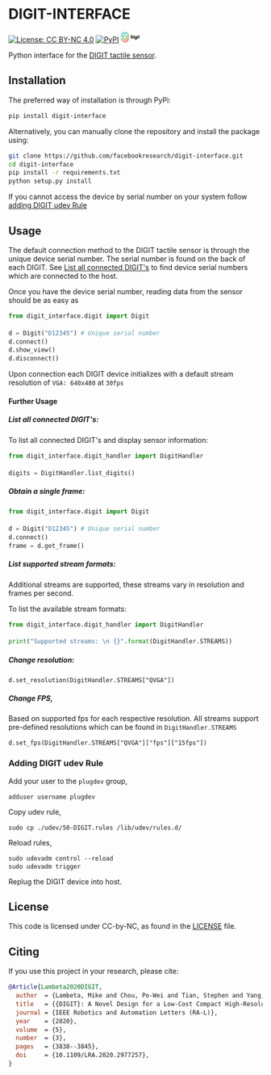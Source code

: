 # DIGIT-INTERFACE

[![License: CC BY-NC 4.0](https://img.shields.io/badge/License-CC%20BY--NC%204.0-lightgrey.svg)](LICENSE)
[![PyPI](https://img.shields.io/pypi/v/digit-interface)](https://pypi.org/project/digit-interface/)
<a href="https://digit.ml/">
<img height="20" src="/docs/digit-logo.svg" alt="DIGIT-logo" />
</a>

Python interface for the [DIGIT tactile sensor](https://digit.ml).

## Installation

The preferred way of installation is through PyPi:

```bash
pip install digit-interface
```

Alternatively, you can manually clone the repository and install the package using:

```bash
git clone https://github.com/facebookresearch/digit-interface.git 
cd digit-interface
pip install -r requirements.txt
python setup.py install
```

If you cannot access the device by serial number on your system follow [adding DIGIT udev Rule](#adding-digit-udev-rule)

## Usage
The default connection method to the DIGIT tactile sensor is through the unique device serial number. The serial number
is found on the back of each DIGIT.
See [List all connected DIGIT's](#list-all-connected-digits) to find device serial numbers which are connected to the 
host.

Once you have the device serial number, reading data from the sensor should be as easy as
```python
from digit_interface.digit import Digit
 
d = Digit("D12345") # Unique serial number
d.connect()
d.show_view()
d.disconnect()
```

Upon connection each DIGIT device initializes with a default stream resolution of ```VGA: 640x480``` at ```30fps```

#### Further Usage
##### List all connected DIGIT's:
To list all connected DIGIT's and display sensor information:
```python
from digit_interface.digit_handler import DigitHandler

digits = DigitHandler.list_digits()
```

##### Obtain a single frame:
```python
from digit_interface.digit import Digit

d = Digit("D12345") # Unique serial number
d.connect()
frame = d.get_frame()
```

##### List supported stream formats:
Additional streams are supported, these streams vary in resolution and frames per second. 

To list the available stream formats:
```python
from digit_interface.digit_handler import DigitHandler

print("Supported streams: \n {}".format(DigitHandler.STREAMS))
```

##### Change resolution:
```
d.set_resolution(DigitHandler.STREAMS["QVGA"])
```

##### Change FPS, 
Based on supported fps for each respective resolution. All streams support pre-defined resolutions which can 
be found in ```DigitHandler.STREAMS```
```
d.set_fps(DigitHandler.STREAMS["QVGA"]["fps"]["15fps"])
```

### Adding DIGIT udev Rule
Add your user to the ```plugdev``` group,

```
adduser username plugdev
```

Copy udev rule,

```
sudo cp ./udev/50-DIGIT.rules /lib/udev/rules.d/
```

Reload rules,

```
sudo udevadm control --reload
sudo udevadm trigger
```
 
Replug the DIGIT device into host.

## License
This code is licensed under CC-by-NC, as found in the [LICENSE](LICENSE) file.

## Citing
If you use this project in your research, please cite:

```BibTeX
@Article{Lambeta2020DIGIT,
  author  = {Lambeta, Mike and Chou, Po-Wei and Tian, Stephen and Yang, Brian and Maloon, Benjamin and Victoria Rose Most and Stroud, Dave and Santos, Raymond and Byagowi, Ahmad and Kammerer, Gregg and Jayaraman, Dinesh and Calandra, Roberto},
  title   = {{DIGIT}: A Novel Design for a Low-Cost Compact High-Resolution Tactile Sensor with Application to In-Hand Manipulation},
  journal = {IEEE Robotics and Automation Letters (RA-L)},
  year    = {2020},
  volume  = {5},
  number  = {3},
  pages   = {3838--3845},
  doi     = {10.1109/LRA.2020.2977257},
}
```
